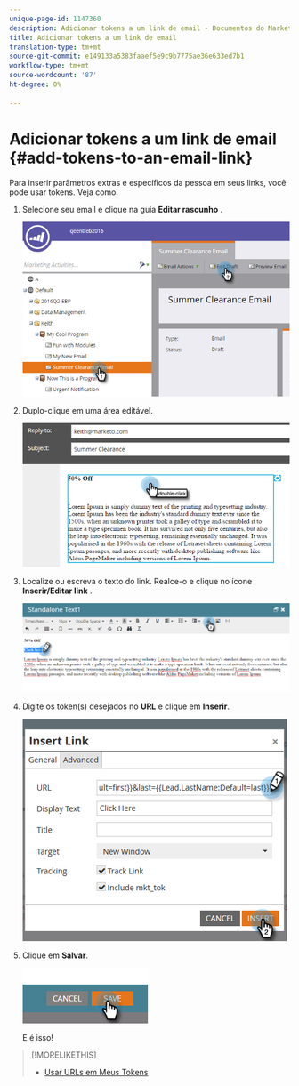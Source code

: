 ```yaml
---
unique-page-id: 1147360
description: Adicionar tokens a um link de email - Documentos do Marketing - Documentação do produto
title: Adicionar tokens a um link de email
translation-type: tm+mt
source-git-commit: e149133a5383faaef5e9c9b7775ae36e633ed7b1
workflow-type: tm+mt
source-wordcount: '87'
ht-degree: 0%

---
```



# Adicionar tokens a um link de email {#add-tokens-to-an-email-link}

Para inserir parâmetros extras e específicos da pessoa em seus links, você pode usar tokens. Veja como.

1. Selecione seu email e clique na guia **Editar rascunho** .

   ![](assets/one.png)

1. Duplo-clique em uma área editável.

   ![](assets/two.png)

1. Localize ou escreva o texto do link. Realce-o e clique no ícone **Inserir/Editar link** .

   ![](assets/three.png)

1. Digite os token(s) desejados no **URL** e clique em **Inserir**.

   ![](assets/four.png)

1. Clique em **Salvar**.

   ![](assets/five.png)

   E é isso!

>[!MORELIKETHIS]
>
>* [Usar URLs em Meus Tokens](using-urls-in-my-tokens.md)

>



